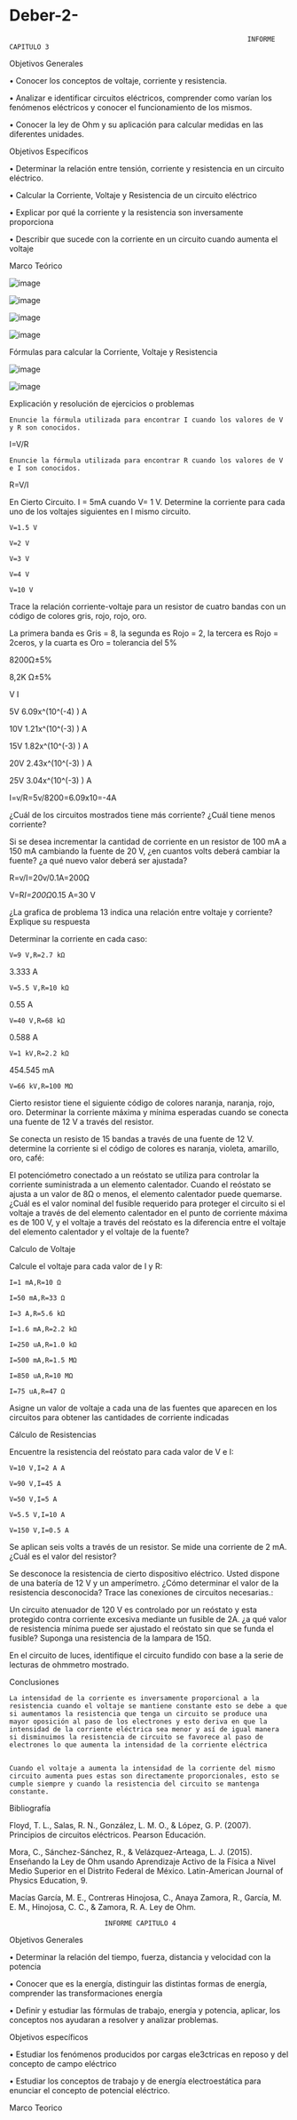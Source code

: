 # Deber-2-
                                                                INFORME CAPITULO 3 


Objetivos Generales 

•	Conocer los conceptos de voltaje, corriente y resistencia.

•	Analizar e identificar circuitos eléctricos, comprender como varían los fenómenos eléctricos y conocer el funcionamiento de los mismos.

•	Conocer  la ley de Ohm y su aplicación para calcular medidas en las diferentes unidades.

Objetivos Específicos

•	Determinar la relación entre tensión, corriente y resistencia en un circuito eléctrico.

•	Calcular la Corriente, Voltaje y Resistencia de un circuito eléctrico

•	Explicar por qué la corriente y la resistencia son inversamente proporciona

•	Describir que sucede con la corriente en un circuito cuando aumenta el voltaje

Marco Teórico

![image](https://user-images.githubusercontent.com/84789986/170469371-595b156d-9e12-4a97-afe5-97350a5aef81.png)

![image](https://user-images.githubusercontent.com/84789986/170464142-368f6ba3-bc44-4657-89bd-7c27bf8669c2.png)

![image](https://user-images.githubusercontent.com/84789986/170464167-ca96e940-e36c-49d3-b5d9-6a36391c8065.png)

![image](https://user-images.githubusercontent.com/84789986/170469463-a8a828bc-1edc-43c5-853e-e2abf2b9f4d5.png)



Fórmulas para calcular la Corriente, Voltaje y Resistencia  


![image](https://user-images.githubusercontent.com/84789986/170469639-55dbdc49-0356-4af9-91fd-65ab74bd15f7.png)

![image](https://user-images.githubusercontent.com/84789986/170469758-4091d02f-f565-40d6-ab8a-a5dd29286f19.png)


Explicación y resolución de ejercicios o problemas 


	Enuncie la fórmula utilizada para encontrar I cuando los valores de V y R son conocidos.
	
I=V/R

	Enuncie la fórmula utilizada para encontrar R cuando los valores de V e I son conocidos.
	
  
R=V/I


En Cierto Circuito. I = 5mA cuando V= 1 V. Determine la corriente para cada uno de los voltajes siguientes en l mismo circuito. 


	V=1.5 V
	
	V=2 V
	
	V=3 V
	
	V=4 V
	
	V=10 V
	
	
Trace la relación corriente-voltaje para un resistor de cuatro bandas con un código de colores gris, rojo, rojo, oro.


La primera banda es Gris = 8, la segunda es Rojo = 2, la tercera es Rojo = 2ceros, y la cuarta es Oro = tolerancia del 5%


8200Ω±5%


8,2K Ω±5%


V	I

5V	6.09x^(10^(-4) ) A

10V	1.21x^(10^(-3) ) A

15V	1.82x^(10^(-3) ) A

20V	2.43x^(10^(-3) ) A

25V	3.04x^(10^(-3) ) A


I=v/R=5v/8200=6.09x10=-4A


¿Cuál de los circuitos mostrados tiene más corriente? ¿Cuál tiene menos corriente?

	 
Si se desea incrementar la cantidad de corriente en un resistor de 100 mA a 150 mA cambiando la fuente de 20 V, ¿en cuantos volts deberá cambiar la fuente? ¿a qué nuevo valor deberá ser ajustada?


R=v/I=20v/0.1A=200Ω


V=R*I=200Ω*0.15 A=30 V


¿La grafica de problema 13 indica una relación entre voltaje y corriente? Explique su respuesta


Determinar la corriente en cada caso:


	V=9 V,R=2.7 kΩ
	
3.333 A

	V=5.5 V,R=10 kΩ
	
0.55 A

	V=40 V,R=68 kΩ
	
0.588 A

	V=1 kV,R=2.2 kΩ
	
454.545 mA

	V=66 kV,R=100 MΩ


Cierto resistor tiene el siguiente código de colores naranja, naranja, rojo, oro. Determinar la corriente máxima y mínima esperadas cuando se conecta una fuente de 12 V a través del resistor. 


Se conecta un resisto de 15 bandas a través de una fuente de 12 V. determine la corriente si el código de colores es naranja, violeta, amarillo, oro, café:

 
El potenciómetro conectado a un reóstato se utiliza para controlar la corriente suministrada a un elemento calentador. Cuando el reóstato se ajusta a un valor de 8Ω o menos, el elemento calentador puede quemarse. ¿Cuál es el valor nominal del fusible requerido para proteger el circuito si el voltaje a través de del elemento calentador en el punto de corriente máxima es de 100 V, y el voltaje a través del reóstato es la diferencia entre el voltaje del elemento calentador y el voltaje de la fuente?

 
Calculo de Voltaje 


Calcule el voltaje para cada valor de I y R:

	I=1 mA,R=10 Ω
	
	I=50 mA,R=33 Ω
	
	I=3 A,R=5.6 kΩ
	
	I=1.6 mA,R=2.2 kΩ
	
	I=250 uA,R=1.0 kΩ
	
	I=500 mA,R=1.5 MΩ
	
	I=850 uA,R=10 MΩ
	
	I=75 uA,R=47 Ω
	
Asigne un valor de voltaje a cada una de las fuentes que aparecen en los circuitos para obtener las cantidades de corriente indicadas 


Cálculo de Resistencias 

Encuentre la resistencia del reóstato para cada valor de V e I:

	V=10 V,I=2 A A
	
	V=90 V,I=45 A
	
	V=50 V,I=5 A
	
	V=5.5 V,I=10 A
	
	V=150 V,I=0.5 A
	
Se aplican seis volts a través de un resistor. Se mide una corriente de 2 mA. ¿Cuál es el valor del resistor?


Se desconoce la resistencia de cierto dispositivo eléctrico. Usted dispone de una batería de 12 V y un amperímetro. ¿Cómo determinar el valor de la resistencia desconocida? Trace las conexiones de circuitos necesarias.:


Un circuito atenuador de 120 V es controlado por un reóstato y esta protegido contra corriente excesiva mediante un fusible de 2A. ¿a qué valor de resistencia mínima puede ser ajustado el reóstato sin que se funda el fusible? Suponga una resistencia de la lampara de 15Ω.


En el circuito de luces, identifique el circuito fundido con base a la serie de lecturas de ohmmetro mostrado.
 



Conclusiones

	La intensidad de la corriente es inversamente proporcional a la resistencia cuando el voltaje se mantiene constante esto se debe a que si aumentamos la resistencia que tenga un circuito se produce una mayor oposición al paso de los electrones y esto deriva en que la intensidad de la corriente eléctrica sea menor y así de igual manera si disminuimos la resistencia de circuito se favorece al paso de electrones lo que aumenta la intensidad de la corriente eléctrica 
	
	
	Cuando el voltaje a aumenta la intensidad de la corriente del mismo circuito aumenta pues estas son directamente proporcionales, esto se cumple siempre y cuando la resistencia del circuito se mantenga constante.


Bibliografía


 Floyd, T. L., Salas, R. N., González, L. M. O., & López, G. P. (2007). Principios de circuitos eléctricos. Pearson Educación.
 

Mora, C., Sánchez-Sánchez, R., & Velázquez-Arteaga, L. J. (2015). Enseñando la Ley de Ohm usando Aprendizaje Activo de la Física a Nivel Medio Superior en el Distrito Federal de México. Latin-American Journal of Physics Education, 9.


Macías García, M. E., Contreras Hinojosa, C., Anaya Zamora, R., García, M. E. M., Hinojosa, C. C., & Zamora, R. A. Ley de Ohm.


							INFORME CAPITULO 4
							
Objetivos Generales

•	Determinar la relación del tiempo, fuerza, distancia y velocidad con la potencia 

•	Conocer que es la energía, distinguir las distintas formas de energía, comprender las transformaciones energía 

•	Definir y estudiar las fórmulas de trabajo, energía y potencia, aplicar, los conceptos nos ayudaran a resolver y analizar problemas.

Objetivos específicos

•	Estudiar los fenómenos producidos por cargas ele3ctricas en reposo y del concepto de campo eléctrico 

•	Estudiar los conceptos de trabajo y de energía electroestática para enunciar el concepto de potencial eléctrico.

Marco Teorico


